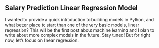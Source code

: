 ## Salary Prediction Linear Regression Model

I wanted to provide a quick introduction to building models in Python, and what better place to start than one of the very basic models, linear regression? This will be the first post about machine learning and I plan to write about more complex models in the future. Stay tuned! But for right now, let’s focus on linear regression.
